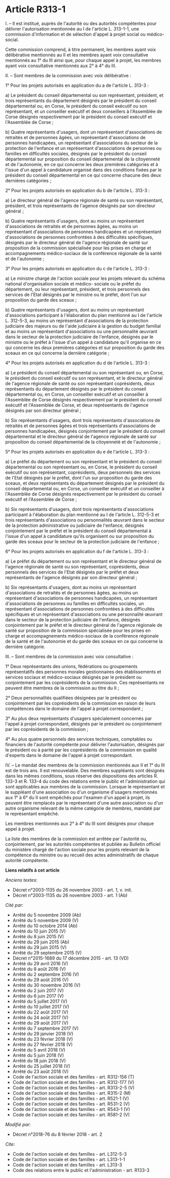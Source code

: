 # Article R313-1

I. – Il est institué, auprès de l'autorité ou des autorités compétentes pour délivrer l'autorisation mentionnée au I de
l'article L. 313-1-1, une commission d'information et de sélection d'appel à projet social ou médico-social.

Cette commission comprend, à titre permanent, les membres ayant voix délibérative mentionnés au II et les membres ayant voix
consultative mentionnés au 1° du III ainsi que, pour chaque appel à projet, les membres ayant voix consultative mentionnés
aux 2° à 4° du III.

II. – Sont membres de la commission avec voix délibérative :

1° Pour les projets autorisés en application du a de l'article L. 313-3 :

a) Le président du conseil départemental ou son représentant, président, et trois représentants du département désignés par
le président du conseil départemental ou, en Corse, le président du conseil exécutif ou son représentant, et un conseiller
exécutif et deux conseillers à l'Assemblée de Corse désignés respectivement par le président du conseil exécutif et
l'Assemblée de Corse ;

b) Quatre représentants d'usagers, dont un représentant d'associations de retraités et de personnes âgées, un représentant
d'associations de personnes handicapées, un représentant d'associations du secteur de la protection de l'enfance et un
représentant d'associations de personnes ou familles en difficultés sociales, désignés par le président du conseil
départemental sur proposition du conseil départemental de la citoyenneté et de l'autonomie, en ce qui concerne les deux
premières catégories et à l'issue d'un appel à candidature organisé dans des conditions fixées par le président du conseil
départemental en ce qui concerne chacune des deux dernières catégories ;

2° Pour les projets autorisés en application du b de l'article L. 313-3 :

a) Le directeur général de l'agence régionale de santé ou son représentant, président, et trois représentants de l'agence
désignés par son directeur général ;

b) Quatre représentants d'usagers, dont au moins un représentant d'associations de retraités et de personnes âgées, au moins
un représentant d'associations de personnes handicapées et un représentant d'associations de personnes confrontées à des
difficultés spécifiques, désignés par le directeur général de l'agence régionale de santé sur proposition de la commission
spécialisée pour les prises en charge et accompagnements médico-sociaux de la conférence régionale de la santé et de
l'autonomie ;

3° Pour les projets autorisés en application du c de l'article L. 313-3 :

a) Le ministre chargé de l'action sociale pour les projets relevant du schéma national d'organisation sociale et médico-
sociale ou le préfet du département, ou leur représentant, président, et trois personnels des services de l'Etat désignés par
le ministre ou le préfet, dont l'un sur proposition du garde des sceaux ;

b) Quatre représentants d'usagers, dont au moins un représentant d'associations participant à l'élaboration du plan mentionné
au I de l'article L. 312-5-3, au moins un représentant d'associations de la protection judiciaire des majeurs ou de l'aide
judiciaire à la gestion du budget familial et au moins un représentant d'associations ou une personnalité œuvrant dans le
secteur de la protection judiciaire de l'enfance, désignés par le ministre ou le préfet à l'issue d'un appel à candidature
qu'il organise en ce qui concerne les deux premières catégories et sur proposition du garde des sceaux en ce qui concerne la
dernière catégorie ;

4° Pour les projets autorisés en application du d de l'article L. 313-3 :

a) Le président du conseil départemental ou son représentant ou, en Corse, le président du conseil exécutif ou son
représentant, et le directeur général de l'agence régionale de santé ou son représentant coprésidents, deux représentants du
département désignés par le président du conseil départemental ou, en Corse, un conseiller exécutif et un conseiller à
l'Assemblée de Corse désignés respectivement par le président du conseil exécutif et l'Assemblée de Corse, et deux
représentants de l'agence désignés par son directeur général ;

b) Six représentants d'usagers, dont trois représentants d'associations de retraités et de personnes âgées et trois
représentants d'associations de personnes handicapées, désignés conjointement par le président du conseil départemental et le
directeur général de l'agence régionale de santé sur proposition du conseil départemental de la citoyenneté et de
l'autonomie ;

5° Pour les projets autorisés en application du e de l'article L. 313-3 :

a) Le préfet du département ou son représentant et le président du conseil départemental ou son représentant ou, en Corse, le
président du conseil exécutif ou son représentant, coprésidents, deux personnels des services de l'Etat désignés par le
préfet, dont l'un sur proposition du garde des sceaux, et deux représentants du département désignés par le président du
conseil départemental ou, en Corse, un conseiller exécutif et un conseiller à l'Assemblée de Corse désignés respectivement
par le président du conseil exécutif et l'Assemblée de Corse ;

b) Six représentants d'usagers, dont trois représentants d'associations participant à l'élaboration du plan mentionné au I de
l'article L. 312-5-3 et trois représentants d'associations ou personnalités œuvrant dans le secteur de la protection
administrative ou judiciaire de l'enfance, désignés conjointement par le préfet et le président du conseil départemental à
l'issue d'un appel à candidature qu'ils organisent ou sur proposition du garde des sceaux pour le secteur de la protection
judiciaire de l'enfance ;

6° Pour les projets autorisés en application du f de l'article L. 313-3 :

a) Le préfet du département ou son représentant et le directeur général de l'agence régionale de santé ou son représentant,
coprésidents, deux personnels des services de l'Etat désignés par le préfet et deux représentants de l'agence désignés par
son directeur général ;

b) Six représentants d'usagers, dont au moins un représentant d'associations de retraités et de personnes âgées, au moins un
représentant d'associations de personnes handicapées, un représentant d'associations de personnes ou familles en difficultés
sociales, un représentant d'associations de personnes confrontées à des difficultés spécifiques et un représentant
d'associations ou une personnalité œuvrant dans le secteur de la protection judiciaire de l'enfance, désignés conjointement
par le préfet et le directeur général de l'agence régionale de santé sur proposition de la commission spécialisée pour les
prises en charge et accompagnements médico-sociaux de la conférence régionale de la santé et de l'autonomie et du garde des
sceaux en ce qui concerne la dernière catégorie.

III. – Sont membres de la commission avec voix consultative :

1° Deux représentants des unions, fédérations ou groupements représentatifs des personnes morales gestionnaires des
établissements et services sociaux et médico-sociaux désignés par le président ou conjointement par les coprésidents de la
commission. Ces représentants ne peuvent être membres de la commission au titre du II ;

2° Deux personnalités qualifiées désignées par le président ou conjointement par les coprésidents de la commission en raison
de leurs compétences dans le domaine de l'appel à projet correspondant ;

3° Au plus deux représentants d'usagers spécialement concernés par l'appel à projet correspondant, désignés par le président
ou conjointement par les coprésidents de la commission ;

4° Au plus quatre personnels des services techniques, comptables ou financiers de l'autorité compétente pour délivrer
l'autorisation, désignés par le président ou à parité par les coprésidents de la commission en qualité d'experts dans le
domaine de l'appel à projet correspondant.

IV. – Le mandat des membres de la commission mentionnés aux II et 1° du III est de trois ans. Il est renouvelable. Des
membres suppléants sont désignés dans les mêmes conditions, sous réserve des dispositions des articles R. 133-3 et R. 133-4
du code des relations entre le public et l'administration qui sont applicables aux membres de la commission. Lorsque le
représentant et le suppléant d'une association ou d'un organisme d'usagers mentionnés aux 1° à 6° du II sont empêchés pour
l'examen d'un appel à projet, ils peuvent être remplacés par le représentant d'une autre association ou d'un autre organisme
relevant de la même catégorie de membres, mandaté par le représentant empêché.

Les membres mentionnés aux 2° à 4° du III sont désignés pour chaque appel à projet.

La liste des membres de la commission est arrêtée par l'autorité ou, conjointement, par les autorités compétentes et publiée
au Bulletin officiel du ministère chargé de l'action sociale pour les projets relevant de la compétence du ministre ou au
recueil des actes administratifs de chaque autorité compétente.

**Liens relatifs à cet article**

_Anciens textes_:

  - Décret n°2003-1135 du 26 novembre 2003 - art. 1, v. init.
  - Décret n°2003-1135 du 26 novembre 2003 - art. 1 (Ab)

_Cité par_:

  - Arrêté du 5 novembre 2009 (Ab)
  - Arrêté du 5 novembre 2009 (V)
  - Arrêté du 10 octobre 2014 (Ab)
  - Arrêté du 10 juin 2015 (V)
  - Arrêté du 8 juin 2015 (V)
  - Arrêté du 29 juin 2015 (Ab)
  - Arrêté du 29 juin 2015 (V)
  - Arrêté du 29 septembre 2015 (V)
  - Décret n°2015-1689 du 17 décembre 2015 - art. 13 (VD)
  - Arrêté du 29 avril 2016 (V)
  - Arrêté du 8 août 2016 (V)
  - Arrêté du 2 septembre 2016 (V)
  - Arrêté du 29 août 2016 (V)
  - Arrêté du 30 novembre 2016 (V)
  - Arrêté du 2 juin 2017 (V)
  - Arrêté du 6 juin 2017 (V)
  - Arrêté du 5 juillet 2017 (V)
  - Arrêté du 10 juillet 2017 (V)
  - Arrêté du 22 août 2017 (V)
  - Arrêté du 24 août 2017 (V)
  - Arrêté du 29 août 2017 (V)
  - Arrêté du 7 septembre 2017 (V)
  - Arrêté du 29 janvier 2018 (V)
  - Arrêté du 23 février 2018 (V)
  - Arrêté du 27 février 2018 (V)
  - Arrêté du 5 avril 2018 (V)
  - Arrêté du 5 juin 2018 (V)
  - Arrêté du 18 juin 2018 (V)
  - Arrêté du 25 juillet 2018 (V)
  - Arrêté du 23 août 2018 (V)
  - Code de l'action sociale et des familles - art. R312-156 (T)
  - Code de l'action sociale et des familles - art. R312-177 (V)
  - Code de l'action sociale et des familles - art. R313-2-5 (V)
  - Code de l'action sociale et des familles - art. R315-2 (M)
  - Code de l'action sociale et des familles - art. R521-1 (V)
  - Code de l'action sociale et des familles - art. R531-2 (V)
  - Code de l'action sociale et des familles - art. R543-1 (V)
  - Code de l'action sociale et des familles - art. R581-2 (V)

_Modifié par_:

  - Décret n°2018-76 du 8 février 2018 - art. 2

_Cite_:

  - Code de l'action sociale et des familles - art. L312-5-3
  - Code de l'action sociale et des familles - art. L313-1-1
  - Code de l'action sociale et des familles - art. L313-3
  - Code des relations entre le public et l'administration - art. R133-3
